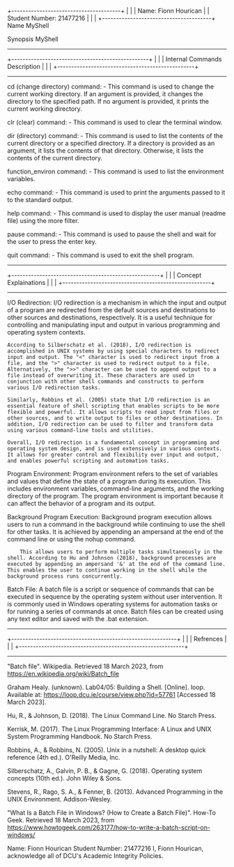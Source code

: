 +---------------------------------------+ | | | Name: Fionn Hourican | | Student Number: 21477216 | | | +---------------------------------------+
Name MyShell

Synopsis MyShell

-------------------------------------------------------------------------------------------------------------------------------------------------

+-------------------------------------------------+ | | | Internal Commands Description | | | +-------------------------------------------------+

-------------------------------------------------------------------------------------------------------------------------------------------------

cd (change directory) command: 
        - This command is used to change the current working directory. If an argument is provided, it changes the          directory to the specified path. If no argument is provided, it prints the current working directory.

clr (clear) command: 
        - This command is used to clear the terminal window.

dir (directory) command:
        - This command is used to list the contents of the current directory or a specified directory. If a directory is provided as an argument, it lists the contents of that directory. Otherwise, it lists the contents of the current directory.

function_environ command:
        - This command is used to list the environment variables.

echo command:
        - This command is used to print the arguments passed to it to the standard output.

help command:
        - This command is used to display the user manual (readme file) using the more filter.

pause command:
        - This command is used to pause the shell and wait for the user to press the enter key.

quit command:
        - This command is used to exit the shell program.

-------------------------------------------------------------------------------------------------------------------------------------------------

+-----------------------------------------------------+ | | | Concept Explainations | | | +-----------------------------------------------------+

-------------------------------------------------------------------------------------------------------------------------------------------------

I/O Redirection:
    I/O redirection is a mechanism in which the input and output of a program are redirected from the default sources and destinations to other sources and destinations, respectively. It is a useful technique for controlling and manipulating input and output in various programming and operating system contexts.

    According to Silberschatz et al. (2018), I/O redirection is accomplished in UNIX systems by using special characters to redirect input and output. The "<" character is used to redirect input from a file, and the ">" character is used to redirect output to a file. Alternatively, the ">>" character can be used to append output to a file instead of overwriting it. These characters are used in conjunction with other shell commands and constructs to perform various I/O redirection tasks.

    Similarly, Robbins et al. (2005) state that I/O redirection is an essential feature of shell scripting that enables scripts to be more flexible and powerful. It allows scripts to read input from files or other sources, and to write output to files or other destinations. In addition, I/O redirection can be used to filter and transform data using various command-line tools and utilities.

    Overall, I/O redirection is a fundamental concept in programming and operating system design, and is used extensively in various contexts. It allows for greater control and flexibility over input and output, and enables powerful scripting and automation tasks.



Program Environment:
        Program environment refers to the set of variables and values that define the state of a program during its execution. This includes environment variables, command-line arguments, and the working directory of the program. The program environment is important because it can affect the behavior of a program and its output.

Background Program Execution:
        Background program execution allows users to run a command in the background while continuing to use the shell for other tasks. It is achieved by appending an ampersand at the end of the command line or using the nohup command.

        This allows users to perform multiple tasks simultaneously in the shell. According to Hu and Johnson (2018), background processes are executed by appending an ampersand '&' at the end of the command line. This enables the user to continue working in the shell while the background process runs concurrently.

Batch File:
        A batch file is a script or sequence of commands that can be executed in sequence by the operating system without user intervention. It is commonly used in Windows operating systems for automation tasks or for running a series of commands at once. Batch files can be created using any text editor and saved with the .bat extension. 

-------------------------------------------------------------------------------------------------------------------------------------------------

+-----------------------------------------------------------+ | | | Refrences | | | +-----------------------------------------------------------+

-------------------------------------------------------------------------------------------------------------------------------------------------

"Batch file". Wikipedia. Retrieved 18 March 2023, from https://en.wikipedia.org/wiki/Batch_file

Graham Healy. (unknown). Lab04/05: Building a Shell. [Online]. loop. Available at: https://loop.dcu.ie/course/view.php?id=57761 [Accessed 18 March 2023].

Hu, R., & Johnson, D. (2018). The Linux Command Line. No Starch Press.

Kerrisk, M. (2017). The Linux Programming Interface: A Linux and UNIX System Programming Handbook. No Starch Press.

Robbins, A., & Robbins, N. (2005). Unix in a nutshell: A desktop quick reference (4th ed.). O'Reilly Media, Inc.

Silberschatz, A., Galvin, P. B., & Gagne, G. (2018). Operating system concepts (10th ed.). John Wiley & Sons.

Stevens, R., Rago, S. A., & Fenner, B. (2013). Advanced Programming in the UNIX Environment. Addison-Wesley.

"What Is a Batch File in Windows? (How to Create a Batch File)". How-To Geek. Retrieved 18 March 2023, from https://www.howtogeek.com/263177/how-to-write-a-batch-script-on-windows/



Name: Fionn Hourican
Student Number: 21477216
I, Fionn Hourican, acknowledge all of DCU's Academic Integrity Policies.